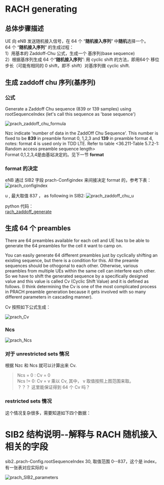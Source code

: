 # RACH generating
## 总体步骤描述
UE 向 eNB 发送随机接入信号，在 64 个 “**随机接入序列**” 中**随机**选择一个。  
64 个 “**随机接入序列**” 的生成过程：  
1）用基本的 Zaddoff-Chu 公式，生成一个 基序列(base sequence)  
2）根据基序列生成 64 个“**随机接入序列**”: 用 cyclic shift 的方法，即用64个 移位步长（可能有相同的 0 shift，即不 shift）对基序列做 cyclic shift.

## 生成 zaddoff chu 序列(基序列)
### 公式
Generate a Zaddoff Chu sequence (839 or 139 samples) using rootSequenceIndex (let's call this sequence as 'base sequence')  

![prach_zaddoff_chu_formula](http://taichiorange.github.io/images/lte_initial_attach/36_211_Zadoff_RACH.PNG)

Nzc indicate 'number of data in the ZaddOff Chu Sequence'. This number is fixed to be **839** in preamble format 0, 1,2,3 and **139** in preamble format 4, notes: format 4 is used only in TDD LTE. Refer to  table <36.211-Table 5.7.2-1: Random access preamble sequence length>  
Format 0,1,2,3,4是由基站决定的。见下一节 **format**
### format 的决定
eNB 通过 SIB2 字段 prach-Configindex 来间接决定 format 的，参考下表：
![prach_configIndex](http://taichiorange.github.io/images/lte_initial_attach/LTE_PRACH_ConfigIndex_PreambleFormat_01.png)  

u , 最大取值 837 ， as following in SIB2:
![prach_zaddoff_chu_u](http://taichiorange.github.io/images/lte_initial_attach/Root_Zadoff_Chu_sequence_order_for_preamble_formats_0to3.PNG)  

python 代码：  
[rach_zaddoff_generate](http://taichiorange.github.io/code/lte_prach/rach_zaddoff_chu_generate.py)

## 生成 64 个 preambles
There are 64 preambles available for each cell and UE has to be able to generate the 64 preambles for the cell it want to camp on.  

You can easily generate 64 different preambles just by cyclically shifting an existing sequence, but there is a condition for this. All the preamle sequences should be othogonal to each other. Otherwise, various preambles from multiple UEs within the same cell can interfere each other. So we have to shift the generated sequence by a specifically designed value and this value is called Cv (Cyclic Shift Value) and it is defined as follows. (I think determining the Cv is one of the most complicated process in PRACH preamble generation because it gets involved with so many different parameters in cascading manner).  

Cv 按照如下公式生成：

![prach_Cv](http://taichiorange.github.io/images/lte_initial_attach/PRACH_CyclicShift_Value.png)

### Ncs
![prach_Ncs](http://taichiorange.github.io/images/lte_initial_attach/PRACH_Ncs.PNG)


### 对于 unrestricted sets 情况
根据 Nzc 和 Ncs 就可以计算出来 Cv.    
> Ncs = 0 : Cv = 0  
> Ncs != 0: Cv = v 乘以 Cv, 其中， v 取值按照上图范围来取。  
？？？ 这里能保证得到 64 个 Cv 吗？  

### restricted sets 情况
这个情况复杂很多，需要知道如下四个数据：




# SIB2 结构说明--解释与 RACH 随机接入相关的字段 

sib2..prach-Config.rootSequenceIndex 30,  取值范围 0--837，这个是 index，有一张表对应实际的 u  


![prach_SIB2_parameters](http://taichiorange.github.io/images/lte_initial_attach/RACH_SIB2_Parameters.png)

